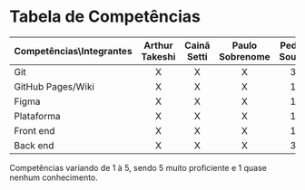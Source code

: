 # Tabela de Competências

| Competências\Integrantes | Arthur Takeshi | Cainã Setti | Paulo Sobrenome | Pedro Souza | 
| ------------------------ | :------------: | :---------: | :-------------: | :---------: |
| Git                      | X              | X           | X               | 3           |
| GitHub Pages/Wiki        | X              | X           | X               | 1           |
| Figma                    | X              | X           | X               | 1           |
| Plataforma               | X              | X           | X               | 1           |
| Front end                | X              | X           | X               | 1           |
| Back end                 | X              | X           | X               | 3           |

Competências variando de 1 à 5, sendo 5 muito proficiente e 1 quase nenhum conhecimento.